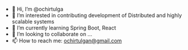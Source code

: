 - 👋 Hi, I’m @ochirtulga
- 👀 I’m interested in contributing development of Distributed and highly scalable systems
- 🌱 I’m currently learning Spring Boot, React
- 💞️ I’m looking to collaborate on ...
- 📫 How to reach me: ochirtulgan@gmail.com

<!---
ochirtulga/ochirtulga is a ✨ special ✨ repository because its `README.md` (this file) appears on your GitHub profile.
You can click the Preview link to take a look at your changes.
--->
